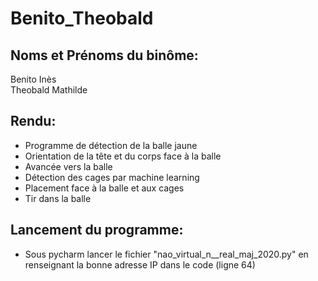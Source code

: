 # Benito_Theobald
Noms et Prénoms du binôme:
-
Benito Inès \
Theobald Mathilde

Rendu: 
-
   - Programme de détection de la balle jaune
   - Orientation de la tête et du corps face à la balle
   - Avancée vers la balle
   - Détection des cages par machine learning 
   - Placement face à la balle et aux cages
   - Tir dans la balle 

Lancement du programme: 
- 
   - Sous pycharm lancer le fichier "nao_virtual_n__real_maj_2020.py" en renseignant la bonne adresse IP dans le code 
   (ligne 64)